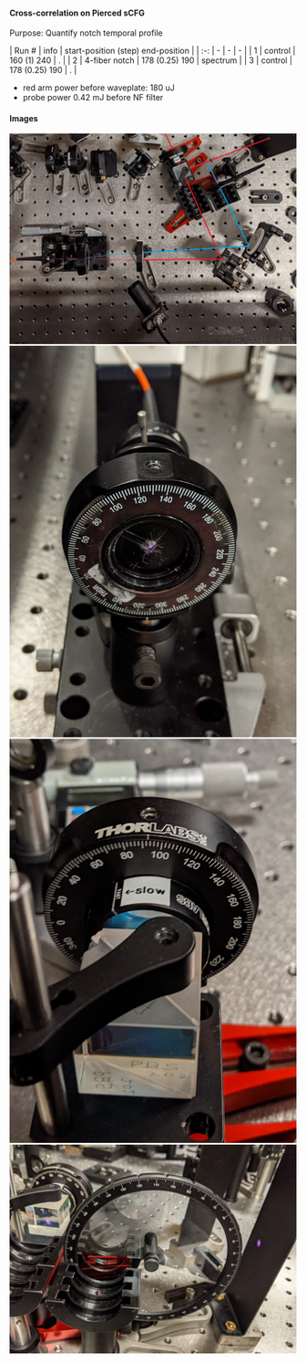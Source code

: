 #### Cross-correlation on Pierced sCFG
Purpose: Quantify notch temporal profile

| Run # | info | start-position (step) end-position |
| :-: | - | - | - |
| 1 | control | 160 (1) 240 | . |
| 2 | 4-fiber notch | 178 (0.25) 190 | spectrum |
| 3 | control | 178 (0.25) 190 | . |

* red arm power before waveplate: 180 uJ
* probe power 0.42 mJ before NF filter

#### Images
![Setup top view: centrifuge (red), probe (blue), sum (purple)](images/setup.jpg)
![BBO crystal](images/bbo.jpg)
![Waveplate](images/waveplate.jpg)
![Probe ND filter](images/nd-filter.jpg)